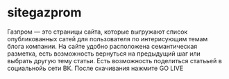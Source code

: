 # sitegazprom
Газпром — это страницы сайта, которые выгружают список опубликованных сатей для пользователя по интерисующим темам блога компании. На сайте удобно расположена семантическая разметка, есть возможность вернуться на предыдущий шаг или выбрать другую тему статьи. Есть возможность поделиться статььей в социальнойь сети ВК.
После скачивания нажмите GO LIVE
